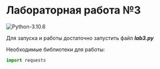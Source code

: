 # Лабораторная работа №3

![Python-3.10.6](https://img.shields.io/badge/Python-v3.10.6-blue?style=for-the-badge)

Для запуска и работы достаточно запустить файл ***lab3.py***

Необходимые библиотеки для работы: 
```python
import requests
```
